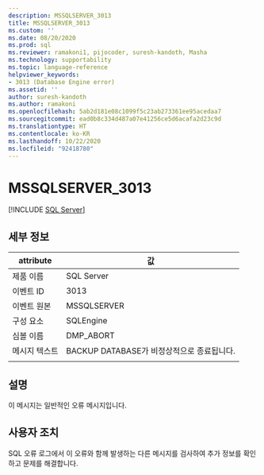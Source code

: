 ```yaml
---
description: MSSQLSERVER_3013
title: MSSQLSERVER_3013
ms.custom: ''
ms.date: 08/20/2020
ms.prod: sql
ms.reviewer: ramakoni1, pijocoder, suresh-kandoth, Masha
ms.technology: supportability
ms.topic: language-reference
helpviewer_keywords:
- 3013 (Database Engine error)
ms.assetid: ''
author: suresh-kandoth
ms.author: ramakoni
ms.openlocfilehash: 5ab2d181e08c1099f5c23ab273361ee95acedaa7
ms.sourcegitcommit: ead0b8c334d487a07e41256ce5d6acafa2d23c9d
ms.translationtype: HT
ms.contentlocale: ko-KR
ms.lasthandoff: 10/22/2020
ms.locfileid: "92418780"
---
```

# <a name="mssqlserver_3013"></a>MSSQLSERVER_3013
 [!INCLUDE [SQL Server](../../includes/applies-to-version/sqlserver.md)]

## <a name="details"></a>세부 정보

|attribute|값|
|---|---|
|제품 이름|SQL Server|
|이벤트 ID|3013|
|이벤트 원본|MSSQLSERVER|
|구성 요소|SQLEngine|
|심볼 이름|DMP_ABORT|
|메시지 텍스트|BACKUP DATABASE가 비정상적으로 종료됩니다.|
||

## <a name="explanation"></a>설명

이 메시지는 일반적인 오류 메시지입니다.

## <a name="user-action"></a>사용자 조치

SQL 오류 로그에서 이 오류와 함께 발생하는 다른 메시지를 검사하여 추가 정보를 확인하고 문제를 해결합니다.
